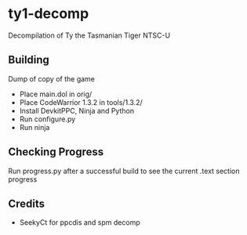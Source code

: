 # ty1-decomp

Decompilation of Ty the Tasmanian Tiger NTSC-U

## Building
Dump of copy of the game
 - Place main.dol in orig/
 - Place CodeWarrior 1.3.2 in tools/1.3.2/
 - Install DevkitPPC, Ninja and Python
 - Run configure.py
 - Run ninja
 
## Checking Progress
Run progress.py after a successful build to see the current .text section progress

## Credits
 - SeekyCt for ppcdis and spm decomp